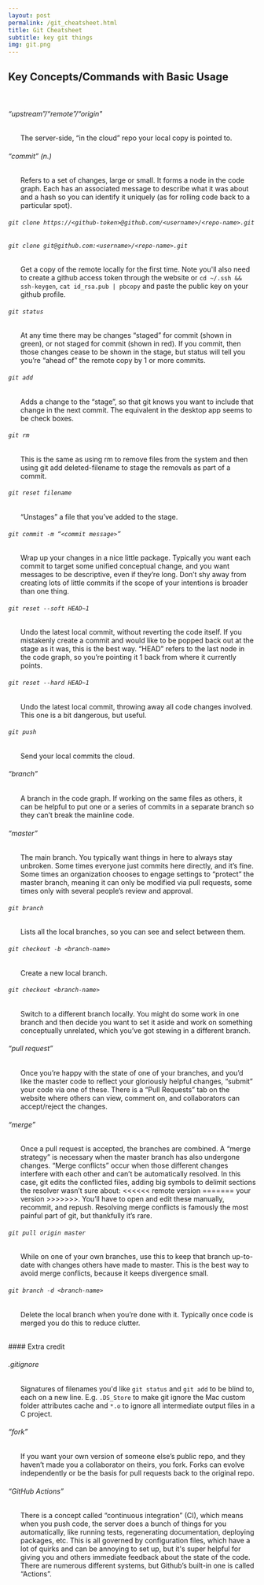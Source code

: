 ```yaml
---
layout: post
permalink: /git_cheatsheet.html
title: Git Cheatsheet
subtitle: key git things
img: git.png
---
```

<style>
p {
	margin-left: 25px;
}
</style>

## Key Concepts/Commands with Basic Usage
<br/>

###### “upstream”/“remote”/“origin"
The server-side, “in the cloud” repo your local copy is pointed to.

###### “commit” (n.)
Refers to a set of changes, large or small. It forms a node in the code graph. Each has an associated message to describe what it was about and a hash so you can identify it uniquely (as for rolling code back to a particular spot).

###### `git clone https://<github-token>@github.com/<username>/<repo-name>.git`
###### `git clone git@github.com:<username>/<repo-name>.git`
Get a copy of the remote locally for the first time. Note you'll also need to create a github access token through the website or `cd ~/.ssh && ssh-keygen`, `cat id_rsa.pub | pbcopy` and paste the public key on your github profile.

###### `git status`
At any time there may be changes “staged” for commit (shown in green), or not staged for commit (shown in red). If you commit, then those changes cease to be shown in the stage, but status will tell you you’re “ahead of” the remote copy by 1 or more commits. 

###### `git add`
Adds a change to the “stage”, so that git knows you want to include that change in the next commit. The equivalent in the desktop app seems to be check boxes.

###### `git rm`
This is the same as using rm to remove files from the system and then using git add deleted-filename to stage the removals as part of a commit.

###### `git reset filename`
“Unstages” a file that you’ve added to the stage.

###### `git commit -m “<commit message>”`
Wrap up your changes in a nice little package. Typically you want each commit to target some unified conceptual change, and you want messages to be descriptive, even if they’re long. Don’t shy away from creating lots of little commits if the scope of your intentions is broader than one thing.

###### `git reset --soft HEAD~1`
Undo the latest local commit, without reverting the code itself. If you mistakenly create a commit and would like to be popped back out at the stage as it was, this is the best way. “HEAD” refers to the last node in the code graph, so you’re pointing it 1 back from where it currently points.

###### `git reset --hard HEAD~1`
Undo the latest local commit, throwing away all code changes involved. This one is a bit dangerous, but useful.

###### `git push`
Send your local commits the cloud.

###### “branch”
A branch in the code graph. If working on the same files as others, it can be helpful to put one or a series of commits in a separate branch so they can’t break the mainline code.

###### “master”
The main branch. You typically want things in here to always stay unbroken. Some times everyone just commits here directly, and it’s fine. Some times an organization chooses to engage settings to “protect” the master branch, meaning it can only be modified via pull requests, some times only with several people’s review and approval.

###### `git branch`
Lists all the local branches, so you can see and select between them.

###### `git checkout -b <branch-name>`
Create a new local branch.

###### `git checkout <branch-name>`
Switch to a different branch locally. You might do some work in one branch and then decide you want to set it aside and work on something conceptually unrelated, which you’ve got stewing in a different branch.

###### “pull request”
Once you’re happy with the state of one of your branches, and you’d like the master code to reflect your gloriously helpful changes, “submit” your code via one of these. There is a “Pull Requests” tab on the website where others can view, comment on, and collaborators can accept/reject the changes.

###### “merge”
Once a pull request is accepted, the branches are combined. A “merge strategy” is necessary when the master branch has also undergone changes. “Merge conflicts” occur when those different changes interfere with each other and can’t be automatically resolved. In this case, git edits the conflicted files, adding big symbols to delimit sections the resolver wasn’t sure about: <<<<<< remote version ======= your version >>>>>>>. You’ll have to open and edit these manually, recommit, and repush. Resolving merge conflicts is famously the most painful part of git, but thankfully it’s rare.

###### `git pull origin master`
While on one of your own branches, use this to keep that branch up-to-date with changes others have made to master. This is the best way to avoid merge conflicts, because it keeps divergence small.

###### `git branch -d <branch-name>`
Delete the local branch when you’re done with it. Typically once code is merged you do this to reduce clutter.

<br/>
#### Extra credit

###### .gitignore
Signatures of filenames you'd like `git status` and `git add` to be blind to, each on a new line. E.g. `.DS_Store` to make git ignore the Mac custom folder attributes cache and `*.o` to ignore all intermediate output files in a C project.

###### “fork” 
If you want your own version of someone else’s public repo, and they haven’t made you a collaborator on theirs, you fork. Forks can evolve independently or be the basis for pull requests back to the original repo.

###### “GitHub Actions”
There is a concept called “continuous integration” (CI), which means when you push code, the server does a bunch of things for you automatically, like running tests, regenerating documentation, deploying packages, etc. This is all governed by configuration files, which have a lot of quirks and can be annoying to set up, but it's super helpful for giving you and others immediate feedback about the state of the code. There are numerous different systems, but Github’s built-in one is called “Actions”.
